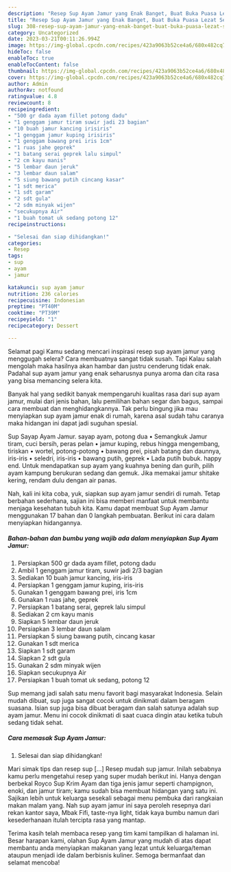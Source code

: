```yaml
---
description: "Resep Sup Ayam Jamur yang Enak Banget, Buat Buka Puasa Lezat Sekali"
title: "Resep Sup Ayam Jamur yang Enak Banget, Buat Buka Puasa Lezat Sekali"
slug: 308-resep-sup-ayam-jamur-yang-enak-banget-buat-buka-puasa-lezat-sekali
category: Uncategorized
date: 2023-03-21T00:11:26.994Z
image: https://img-global.cpcdn.com/recipes/423a9063b52ce4a6/680x482cq70/sup-ayam-jamur-foto-resep-utama.jpg
hideToc: false
enableToc: true
enableTocContent: false
thumbnail: https://img-global.cpcdn.com/recipes/423a9063b52ce4a6/680x482cq70/sup-ayam-jamur-foto-resep-utama.jpg
cover: https://img-global.cpcdn.com/recipes/423a9063b52ce4a6/680x482cq70/sup-ayam-jamur-foto-resep-utama.jpg
author: Admin
authorAv: notfound
ratingvalue: 4.8
reviewcount: 8
recipeingredient:
- "500 gr dada ayam fillet potong dadu"
- "1 genggam jamur tiram suwir jadi 23 bagian"
- "10 buah jamur kancing irisiris"
- "1 genggam jamur kuping irisiris"
- "1 genggam bawang prei iris 1cm"
- "1 ruas jahe geprek"
- "1 batang serai geprek lalu simpul"
- "2 cm kayu manis"
- "5 lembar daun jeruk"
- "3 lembar daun salam"
- "5 siung bawang putih cincang kasar"
- "1 sdt merica"
- "1 sdt garam"
- "2 sdt gula"
- "2 sdm minyak wijen"
- "secukupnya Air"
- "1 buah tomat uk sedang potong 12"
recipeinstructions:

- "Selesai dan siap dihidangkan!"
categories:
- Resep
tags:
- sup
- ayam
- jamur

katakunci: sup ayam jamur 
nutrition: 236 calories
recipecuisine: Indonesian
preptime: "PT40M"
cooktime: "PT39M"
recipeyield: "1"
recipecategory: Dessert

---
```



Selamat pagi Kamu sedang mencari inspirasi resep sup ayam jamur yang menggugah selera? Cara membuatnya sangat tidak susah. Tapi Kalau salah mengolah maka hasilnya akan hambar dan justru cenderung tidak enak. Padahal sup ayam jamur yang enak seharusnya punya aroma dan cita rasa yang bisa memancing selera kita.


Banyak hal yang sedikit banyak mempengaruhi kualitas rasa dari sup ayam jamur, mulai dari jenis bahan, lalu pemilihan bahan segar dan bagus, sampai cara membuat dan menghidangkannya. Tak perlu bingung jika mau menyiapkan sup ayam jamur enak di rumah, karena asal sudah tahu caranya maka hidangan ini dapat jadi suguhan spesial.

Sup Sayap Ayam Jamur. sayap ayam, potong dua • Semangkuk Jamur tiram, cuci bersih, peras pelan • jamur kuping, rebus hingga mengembang, tiriskan • wortel, potong-potong • bawang prei, pisah batang dan daunnya, iris-iris • seledri, iris-iris • bawang putih, geprek • Lada putih bubuk. happy end. Untuk mendapatkan sup ayam yang kuahnya bening dan gurih, pilih ayam kampung berukuran sedang dan gemuk. Jika memakai jamur shitake kering, rendam dulu dengan air panas.


Nah, kali ini kita coba, yuk, siapkan sup ayam jamur sendiri di rumah. Tetap berbahan sederhana, sajian ini bisa memberi manfaat untuk membantu menjaga kesehatan tubuh kita. Kamu dapat membuat Sup Ayam Jamur menggunakan 17 bahan dan 0 langkah pembuatan. Berikut ini cara dalam menyiapkan hidangannya.

<!--inarticleads1-->

##### Bahan-bahan dan bumbu yang wajib ada dalam menyiapkan Sup Ayam Jamur:

1. Persiapkan 500 gr dada ayam fillet, potong dadu
1. Ambil 1 genggam jamur tiram, suwir jadi 2/3 bagian
1. Sediakan 10 buah jamur kancing, iris-iris
1. Persiapkan 1 genggam jamur kuping, iris-iris
1. Gunakan 1 genggam bawang prei, iris 1cm
1. Gunakan 1 ruas jahe, geprek
1. Persiapkan 1 batang serai, geprek lalu simpul
1. Sediakan 2 cm kayu manis
1. Siapkan 5 lembar daun jeruk
1. Persiapkan 3 lembar daun salam
1. Persiapkan 5 siung bawang putih, cincang kasar
1. Gunakan 1 sdt merica
1. Siapkan 1 sdt garam
1. Siapkan 2 sdt gula
1. Gunakan 2 sdm minyak wijen
1. Siapkan secukupnya Air
1. Persiapkan 1 buah tomat uk sedang, potong 12


Sup memang jadi salah satu menu favorit bagi masyarakat Indonesia. Selain mudah dibuat, sup juga sangat cocok untuk dinikmati dalam beragam suasana. Isian sup juga bisa dibuat beragam dan salah satunya adalah sup ayam jamur. Menu ini cocok dinikmati di saat cuaca dingin atau ketika tubuh sedang tidak sehat. 

<!--inarticleads2-->

##### Cara memasak Sup Ayam Jamur:


1. Selesai dan siap dihidangkan!

Mari simak tips dan resep sup […] Resep mudah sup jamur. Inilah sebabnya kamu perlu mengetahui resep yang super mudah berikut ini. Hanya dengan berbekal Royco Sup Krim Ayam dan tiga jenis jamur seperti champignon, enoki, dan jamur tiram; kamu sudah bisa membuat hidangan yang satu ini. Sajikan lebih untuk keluarga sesekali sebagai menu pembuka dari rangkaian makan malam yang. Nah sup ayam jamur ini saya peroleh resepnya dari rekan kantor saya, Mbak Fifi, taste-nya light, tidak kaya bumbu namun dari kesederhanaan itulah tercipta rasa yang mantap. 

Terima kasih telah membaca resep yang tim kami tampilkan di halaman ini. Besar harapan kami, olahan Sup Ayam Jamur yang mudah di atas dapat membantu anda menyiapkan makanan yang lezat untuk keluarga/teman ataupun menjadi ide dalam berbisnis kuliner. Semoga bermanfaat dan selamat mencoba!
